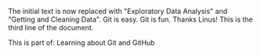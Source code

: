 The initial text is now replaced with "Exploratory Data Analysis" and "Getting and Cleaning Data".
Git is easy. Git is fun. Thanks Linus!
This is the third line of the document.

This is part of: Learning about Git and GitHub
